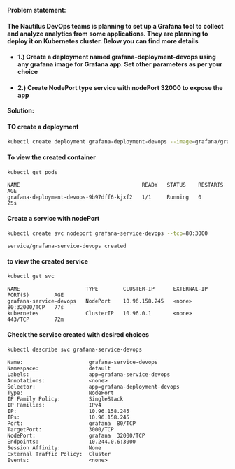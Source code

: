 **Problem statement:**

#### The Nautilus DevOps teams is planning to set up a Grafana tool to collect and analyze analytics from some applications. They are planning to deploy it on Kubernetes cluster. Below you can find more details

- #### 1.) Create a deployment named grafana-deployment-devops using any grafana image for Grafana app. Set other parameters as per your choice

- #### 2.) Create NodePort type service with nodePort 32000 to expose the app

**Solution:**

#### TO create a deployment

```bash
kubectl create deployment grafana-deployment-devops --image=grafana/grafana
```

#### To view the created container

```bash
kubectl get pods
```

```
NAME                                       READY   STATUS    RESTARTS   AGE
grafana-deployment-devops-9b97dff6-kjxf2   1/1     Running   0          25s
```

#### Create a service with nodePort

```bash
kubectl create svc nodeport grafana-service-devops --tcp=80:3000
```

```
service/grafana-service-devops created
```

#### to view the created service

```bash
kubectl get svc
```

```
NAME                     TYPE        CLUSTER-IP      EXTERNAL-IP   PORT(S)        AGE
grafana-service-devops   NodePort    10.96.158.245   <none>        80:32000/TCP   77s
kubernetes               ClusterIP   10.96.0.1       <none>        443/TCP        72m
```

#### Check the service created with desired choices

```bash
kubectl describe svc grafana-service-devops
```

```
Name:                     grafana-service-devops
Namespace:                default
Labels:                   app=grafana-service-devops
Annotations:              <none>
Selector:                 app=grafana-deployment-devops
Type:                     NodePort
IP Family Policy:         SingleStack
IP Families:              IPv4
IP:                       10.96.158.245
IPs:                      10.96.158.245
Port:                     grafana  80/TCP
TargetPort:               3000/TCP
NodePort:                 grafana  32000/TCP
Endpoints:                10.244.0.6:3000
Session Affinity:         None
External Traffic Policy:  Cluster
Events:                   <none>
```
